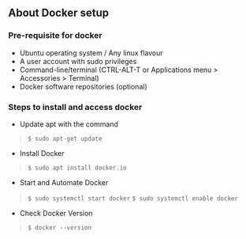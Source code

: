 ## About Docker setup

### Pre-requisite for docker
- Ubuntu operating system / Any linux flavour
- A user account with sudo privileges
- Command-line/terminal (CTRL-ALT-T or Applications menu > Accessories > Terminal)
- Docker software repositories (optional)

### Steps to install and access docker
- Update apt with the command
> `$ sudo apt-get update`
- Install Docker
> `$ sudo apt install docker.io`
- Start and Automate Docker
> `$ sudo systemctl start docker`
> `$ sudo systemctl enable docker`
- Check Docker Version
> `$ docker --version`
